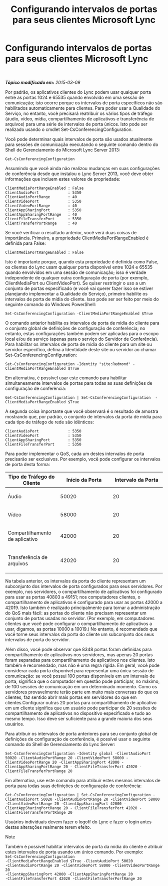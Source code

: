 ﻿---
title: Configurando intervalos de portas para seus clientes Microsoft Lync
TOCTitle: Configurando intervalos de portas para seus clientes Microsoft Lync
ms:assetid: 287d5cea-7ada-461c-9b4a-9da2af315e71
ms:mtpsurl: https://technet.microsoft.com/pt-br/library/JJ204760(v=OCS.15)
ms:contentKeyID: 49306196
ms.date: 05/19/2016
mtps_version: v=OCS.15
ms.translationtype: HT
---

# Configurando intervalos de portas para seus clientes Microsoft Lync

 

_**Tópico modificado em:** 2015-03-09_

Por padrão, os aplicativos clientes do Lync podem usar qualquer porta entre as portas 1024 e 65535 quando envolvido em uma sessão de comunicação; isto ocorre porque os intervalos de porta específicos não são habilitados automaticamente para clientes. Para poder usar a Qualidade do Serviço, no entanto, você precisará reatribuir os vários tipos de tráfego (áudio, vídeo, mídia, compartilhamento de aplicativos e transferência de arquivos) para uma série de intervalos de porta únicos. Isto pode ser realizado usando o cmdlet Set-CsConferencingConfiguration.

Você pode determinar quais intervalos de porta são usados atualmente para sessões de comunicação executando o seguinte comando dentro do Shell de Gerenciamento do Microsoft Lync Server 2013:

    Get-CsConferencingConfiguration

Assumindo que você ainda não realizou mudanças em suas configurações de conferência desde que instalou o Lync Server 2013, você deve obter informações que incluem estes valores de propriedade:

    ClientMediaPortRangeEnabled : False
    ClientAudioPort             : 5350
    ClientAudioPortRange        : 40
    ClientVideoPort             : 5350
    ClientVideoPortRange        : 40
    ClientAppSharingPort        : 5350
    ClientAppSharingPortRange   : 40
    ClientFileTransferPort      : 5350
    ClientTransferPortRange     : 40

Se você verificar o resultado anterior, você verá duas coisas de importância. Primeiro, a propriedade ClientMediaPortRangeEnabled é definida para False:

    ClientMediaPortRangeEnabled : False

Isto é importante porque, quando esta propriedade é definida como False, os clientes do Lync usam qualquer porta disponível entre 1024 e 65535 quando envolvidos em uma sessão de comunicação; isso é verdade independente de qualquer outra configuração de porta (por exemplo, ClientMediaPort ou ClientVideoPort). Se quiser restringir o uso a um conjunto de portas especificado (e você vai querer fazer isso se estiver planejando implementar a Qualidade do Serviço), primeiro habilite os intervalos de porta de mídia do cliente. Isso pode ser ser feito por meio do seguinte comando do Windows PowerShell:

    Set-CsConferencingConfiguration -ClientMediaPortRangeEnabled $True

O comando anterior habilita os intervalos de porta de mídia do cliente para o conjunto global de definições de configuração de conferência; no entanto, estas configurações também podem ser aplicadas para o escopo local e/ou de serviço (apenas para o serviço do Servidor de Conferência). Para habilitar os intervalos de porta de mídia do cliente para um site ou servidor específico, defina a Identidade deste site ou servidor ao chamar Set-CsConferencingConfiguration:

    Set-CsConferencingConfiguration -Identity "site:Redmond" -ClientMediaPortRangeEnabled $True

Em alternativa, é possível usar este comando para habilitar simultaneamente intervalos de portas para todas as suas definições de configuração de conferência:

    Get-CsConferencingConfiguration | Set-CsConferencingConfiguration  -ClientMediaPortRangeEnabled $True

A segunda coisa importante que você observará é o resultado de amostra mostrando que, por padrão, o conjunto de intervalos da porta de mídia para cada tipo de tráfego de rede são idênticos:

    ClientAudioPort             : 5350
    ClientVideoPort             : 5350
    ClientAppSharingPort        : 5350
    ClientFileTransferPort      : 5350

Para poder implementar o QoS, cada um destes intervalos de porta precisarão ser exclusivos. Por exemplo, você pode configurar os intervalos de porta desta forma:


<table>
<colgroup>
<col style="width: 33%" />
<col style="width: 33%" />
<col style="width: 33%" />
</colgroup>
<thead>
<tr class="header">
<th>Tipo de Tráfego do Cliente</th>
<th>Início da Porta</th>
<th>Intervalo da Porta</th>
</tr>
</thead>
<tbody>
<tr class="odd">
<td><p>Áudio</p></td>
<td><p>50020</p></td>
<td><p>20</p></td>
</tr>
<tr class="even">
<td><p>Vídeo</p></td>
<td><p>58000</p></td>
<td><p>20</p></td>
</tr>
<tr class="odd">
<td><p>Compartilhamento de aplicativo</p></td>
<td><p>42000</p></td>
<td><p>20</p></td>
</tr>
<tr class="even">
<td><p>Transferência de arquivos</p></td>
<td><p>42020</p></td>
<td><p>20</p></td>
</tr>
</tbody>
</table>


Na tabela anterior, os intervalos da porta do cliente representam um subconjunto dos intervalos de porta configurados para seus servidores. Por exemplo, nos servidores, o compartilhamento de aplicativos foi configurado para usar as portas 40803 a 49151; nos computadores clientes, o compartilhamento de aplicativos é configurado para usar as portas 42000 a 42019. Isto também é realizado principalmente para tornar a administração do QoS mais fácil: as portas do cliente não precisam representar um conjunto de portas usadas no servidor. (Por exemplo, em computadores clientes que você pode configurar o compartilhamento de aplicativos a usar, digamos, as portas 10000 a 10019.) No entanto, é recomendado que você torne seus intervalos da porta do cliente um subconjunto dos seus intervalos de porta do servidor.

Além disso, você pode observar que 8348 portas foram definidas para compartilhamento de aplicativos nos servidores, mas apenas 20 portas foram separadas para compartilhamento de aplicativos nos clientes. Isto também é recomendado, mas não é uma regra rígida. Em geral, você pode considerar cada porta disponível para representar uma única sessão de comunicação: se você possui 100 portas disponíveis em um intervalo de porta, significa que o computador em questão pode participar, no máximo, de 100 sessões de comunicação em um determinado momento. Como os servidores provavelmente terão parte em muito mais conversas do que os clientes, faz sentido abrir mais portas em servidores do que em clientes.Configurar outras 20 portas para compartilhamento de aplicativo em um cliente significa que um usuário pode participar de 20 sessões de compartilhamento de aplicativos no dispositivo especificado e tudo ao mesmo tempo. Isso deve ser suficiente para a grande maioria dos seus usuários.

Para atribuir os intervalos de porta anteriores para seu conjunto global de definições de configuração de conferência, é possível usar o seguinte comando do Shell de Gerenciamento do Lync Server:

    Set-CsConferencingConfiguration -Identity global -ClientAudioPort 50020 -ClientAudioPortRange 20 -ClientVideoPort 58000 -ClientVideoPortRange 20 -ClientAppSharingPort 42000 -ClientAppSharingPortRange 20 - ClientFileTransferPort 42020 -ClientFileTransferPortRange 20

Em alternativa, use este comando para atribuir estes mesmos intervalos de porta para todas suas definições de configuração de conferência:

    Get-CsConferencingConfiguration | Set-CsConferencingConfiguration -ClientAudioPort 50020 -ClientAudioPortRange 20 -ClientVideoPort 58000 -ClientVideoPortRange 20 -ClientAppSharingPort 42000 -ClientAppSharingPortRange 20 - ClientFileTransferPort 42020 -ClientFileTransferPortRange 20

Usuários individuais devem fazer o logoff do Lync e fazer o login antes destas alterações realmente terem efeito.

> [!note]  
> Também é possível habilitar intervalos de porta da mídia do cliente e atribuir estes intervalos de porta usando um único comando. Por exemplo:<br /><code>Set-CsConferencingConfiguration -ClientMediaPortRangeEnabled $True -ClientAudioPort 50020 -ClientAudioPortRange 20 -ClientVideoPort 58000 -ClientVideoPortRange 20 -ClientAppSharingPort 42000 -ClientAppSharingPortRange 20 -ClientFileTransferPort 42020 -ClientFileTransferPortRange 20</code>
